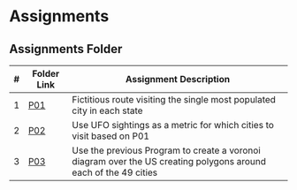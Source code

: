 # Assignments
##  Assignments Folder

|   #   | Folder Link | Assignment Description |
| :---: | ----------- | ---------------------- |
|    1   |[P01](https://github.com/jbwilliams1006/4553-Spatial-Williams/tree/main/Assignments/P01) | Fictitious route visiting the single most populated city in each state |                                                                               
|    2   |[P02](https://github.com/jbwilliams1006/4553-Spatial-Williams/tree/main/Assignments/P02) |  Use UFO sightings as a metric for which cities to visit based on P01 |
|    3   |[P03](https://github.com/jbwilliams1006/4553-Spatial-Williams/tree/main/Assignments/P03) | Use the previous Program to create a voronoi diagram over the US creating polygons around each of the 49 cities
